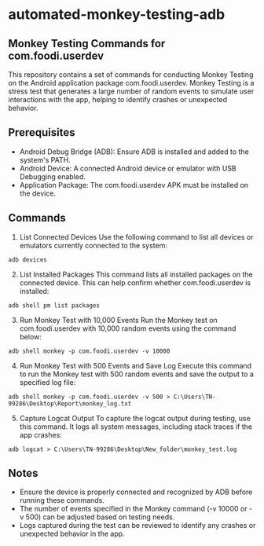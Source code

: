 # automated-monkey-testing-adb

## Monkey Testing Commands for com.foodi.userdev
This repository contains a set of commands for conducting Monkey Testing on the Android application package com.foodi.userdev. Monkey Testing is a stress test that generates a large number of random events to simulate user interactions with the app, helping to identify crashes or unexpected behavior.

## Prerequisites
- Android Debug Bridge (ADB): Ensure ADB is installed and added to the system's PATH.
- Android Device: A connected Android device or emulator with USB Debugging enabled.
- Application Package: The com.foodi.userdev APK must be installed on the device.

## Commands
1. List Connected Devices
Use the following command to list all devices or emulators currently connected to the system:

`adb devices`

2. List Installed Packages
This command lists all installed packages on the connected device. This can help confirm whether com.foodi.userdev is installed:

`adb shell pm list packages`

3. Run Monkey Test with 10,000 Events
Run the Monkey test on com.foodi.userdev with 10,000 random events using the command below:

`adb shell monkey -p com.foodi.userdev -v 10000`

4. Run Monkey Test with 500 Events and Save Log
Execute this command to run the Monkey test with 500 random events and save the output to a specified log file:

`adb shell monkey -p com.foodi.userdev -v 500 > C:\Users\TN-99286\Desktop\Report\monkey_log.txt`

5. Capture Logcat Output
To capture the logcat output during testing, use this command. It logs all system messages, including stack traces if the app crashes:

`adb logcat > C:\Users\TN-99286\Desktop\New_folder\monkey_test.log`

## Notes
- Ensure the device is properly connected and recognized by ADB before running these commands.
- The number of events specified in the Monkey command (-v 10000 or -v 500) can be adjusted based on testing needs.
- Logs captured during the test can be reviewed to identify any crashes or unexpected behavior in the app.
